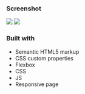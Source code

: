 ### Screenshot

![](images/Screenshot%202025-10-19%20152859.png)
![](images/Screenshot%202025-10-19%20153211.png)



### Built with

- Semantic HTML5 markup
- CSS custom properties
- Flexbox
- CSS
- JS
- Responsive page
